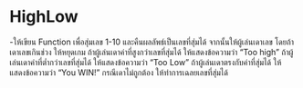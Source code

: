 # HighLow

-ให้เขียน Function เพื่อสุ่มเลข 1-10 และคืนผลลัพธ์เป็นเลขที่สุ่มได้ จากนั้นให้ผู้เล่นเดาเลข โดยถ้าเดาเลขเกินช่วง ให้หยุดเกม
ถ้าผู้เล่นเดาค่าที่สูงกว่าเลขที่สุ่มได้ ให้แสดงข้อความว่า “Too high”
ถ้าผู้เล่นเดาค่าที่ต่ำกว่าเลขที่สุ่มได้ ให้แสดงข้อความว่า “Too Low”
ถ้าผู้เล่นเดาตรงกับค่าที่สุ่มได้ ให้แสดงข้อความว่า “You WIN!”
กรณีเดาไม่ถูกต้อง ให้ทำการเฉลยเลขที่สุ่มได้
